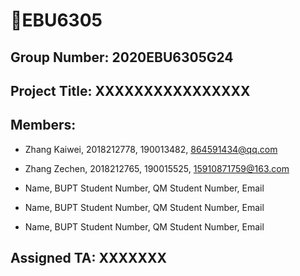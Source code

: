 # 👋EBU6305

## Group Number: 2020EBU6305G24

## Project Title: XXXXXXXXXXXXXXXX

## Members:

* Zhang Kaiwei, 2018212778, 190013482, 864591434@qq.com

* Zhang Zechen, 2018212765, 190015525, 15910871759@163.com

* Name, BUPT Student Number, QM Student Number, Email

* Name, BUPT Student Number, QM Student Number, Email

* Name, BUPT Student Number, QM Student Number, Email

## Assigned TA: XXXXXXX
